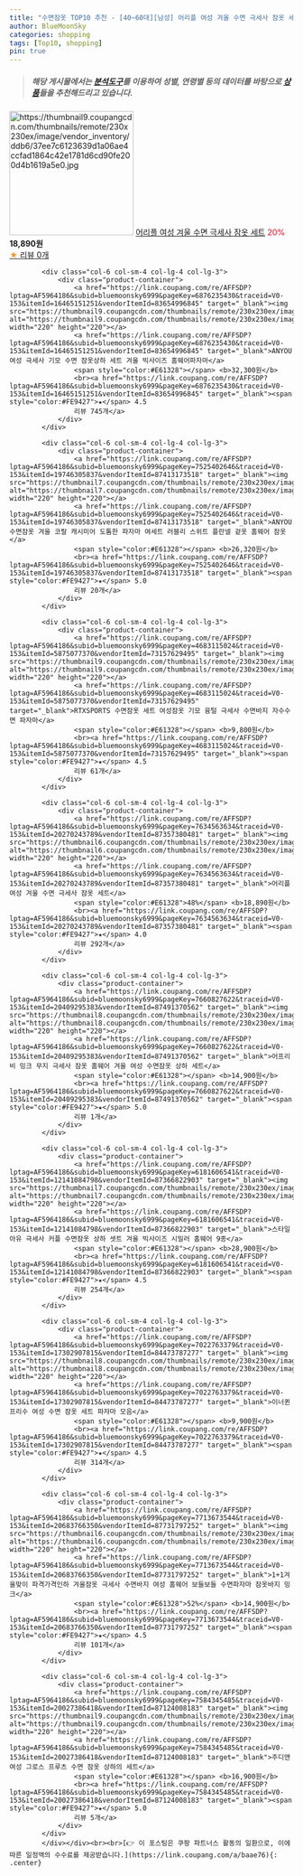 ```yaml
---
title: "수면잠옷 TOP10 추천 - [40~60대][남성] 어리플 여성 겨울 수면 극세사 잠옷 세트"
author: BlueMoonSky
categories: shopping
tags: [Top10, shopping]
pin: true
---
```


> ##### 해당 게시물에서는 [**분석도구**](https://itemscout.io/)를 이용하여 **성별**, **연령별** 등의 데이터를 바탕으로 [**상품**](https://link.coupang.com/a/baae76)들을 추천해드리고 있습니다.
<div class="container"><div class="row">
            <div class="col-6 col-sm-4 col-lg-4 col-lg-3">
                <div class="product-container">
                    <a href="https://link.coupang.com/re/AFFSDP?lptag=AF5964186&subid=bluemoonsky6999&pageKey=7634563634&traceid=V0-153&itemId=20270243781&vendorItemId=87357380415" target="_blank"><img src="https://thumbnail9.coupangcdn.com/thumbnails/remote/230x230ex/image/vendor_inventory/ddb6/37ee7c6123639d1a06ae4ccfad1864c42e1781d6cd90fe200d4b1619a5e0.jpg" alt="https://thumbnail9.coupangcdn.com/thumbnails/remote/230x230ex/image/vendor_inventory/ddb6/37ee7c6123639d1a06ae4ccfad1864c42e1781d6cd90fe200d4b1619a5e0.jpg" width="220" height="220"></a>
                    <a href="https://link.coupang.com/re/AFFSDP?lptag=AF5964186&subid=bluemoonsky6999&pageKey=7634563634&traceid=V0-153&itemId=20270243781&vendorItemId=87357380415" target="_blank">어리플 여성 겨울 수면 극세사 잠옷 세트</a>
                    <span style="color:#E61328">20%</span> <b>18,890원</b>
                    <br><a href="https://link.coupang.com/re/AFFSDP?lptag=AF5964186&subid=bluemoonsky6999&pageKey=7634563634&traceid=V0-153&itemId=20270243781&vendorItemId=87357380415" target="_blank"><span style="color:#FE9427">★</span> 
                    리뷰 0개</a>
                </div>
            </div>
            
            <div class="col-6 col-sm-4 col-lg-4 col-lg-3">
                <div class="product-container">
                    <a href="https://link.coupang.com/re/AFFSDP?lptag=AF5964186&subid=bluemoonsky6999&pageKey=6876235430&traceid=V0-153&itemId=16465151251&vendorItemId=83654996845" target="_blank"><img src="https://thumbnail9.coupangcdn.com/thumbnails/remote/230x230ex/image/vendor_inventory/4dab/1d44322a693906c8386d263cd686a39c640a9791eabbb548d55d001c276f.jpg" alt="https://thumbnail9.coupangcdn.com/thumbnails/remote/230x230ex/image/vendor_inventory/4dab/1d44322a693906c8386d263cd686a39c640a9791eabbb548d55d001c276f.jpg" width="220" height="220"></a>
                    <a href="https://link.coupang.com/re/AFFSDP?lptag=AF5964186&subid=bluemoonsky6999&pageKey=6876235430&traceid=V0-153&itemId=16465151251&vendorItemId=83654996845" target="_blank">ANYOU 여성 극세사 기모 수면 잠옷상하 세트 겨울 빅사이즈 홈웨어파자마</a>
                    <span style="color:#E61328"></span> <b>32,300원</b>
                    <br><a href="https://link.coupang.com/re/AFFSDP?lptag=AF5964186&subid=bluemoonsky6999&pageKey=6876235430&traceid=V0-153&itemId=16465151251&vendorItemId=83654996845" target="_blank"><span style="color:#FE9427">★</span> 4.5
                    리뷰 745개</a>
                </div>
            </div>
            
            <div class="col-6 col-sm-4 col-lg-4 col-lg-3">
                <div class="product-container">
                    <a href="https://link.coupang.com/re/AFFSDP?lptag=AF5964186&subid=bluemoonsky6999&pageKey=7525402646&traceid=V0-153&itemId=19746305837&vendorItemId=87413173518" target="_blank"><img src="https://thumbnail7.coupangcdn.com/thumbnails/remote/230x230ex/image/vendor_inventory/cf2c/2803fe2844e415ca1d198666bf08a8b1208443dd90929c9432c531835116.jpeg" alt="https://thumbnail7.coupangcdn.com/thumbnails/remote/230x230ex/image/vendor_inventory/cf2c/2803fe2844e415ca1d198666bf08a8b1208443dd90929c9432c531835116.jpeg" width="220" height="220"></a>
                    <a href="https://link.coupang.com/re/AFFSDP?lptag=AF5964186&subid=bluemoonsky6999&pageKey=7525402646&traceid=V0-153&itemId=19746305837&vendorItemId=87413173518" target="_blank">ANYOU 수면잠옷 겨울 코랄 캐시미어 도톰한 파자마 여세트 러블리 스위트 플란넬 겉옷 홈웨어 잠옷</a>
                    <span style="color:#E61328"></span> <b>26,320원</b>
                    <br><a href="https://link.coupang.com/re/AFFSDP?lptag=AF5964186&subid=bluemoonsky6999&pageKey=7525402646&traceid=V0-153&itemId=19746305837&vendorItemId=87413173518" target="_blank"><span style="color:#FE9427">★</span> 5.0
                    리뷰 20개</a>
                </div>
            </div>
            
            <div class="col-6 col-sm-4 col-lg-4 col-lg-3">
                <div class="product-container">
                    <a href="https://link.coupang.com/re/AFFSDP?lptag=AF5964186&subid=bluemoonsky6999&pageKey=4683115024&traceid=V0-153&itemId=5875077370&vendorItemId=73157629495" target="_blank"><img src="https://thumbnail9.coupangcdn.com/thumbnails/remote/230x230ex/image/vendor_inventory/bd22/77b0b919be9a08d10f089f23aafbf13a4532cb7b8332e749774c5aa13e74.jpg" alt="https://thumbnail9.coupangcdn.com/thumbnails/remote/230x230ex/image/vendor_inventory/bd22/77b0b919be9a08d10f089f23aafbf13a4532cb7b8332e749774c5aa13e74.jpg" width="220" height="220"></a>
                    <a href="https://link.coupang.com/re/AFFSDP?lptag=AF5964186&subid=bluemoonsky6999&pageKey=4683115024&traceid=V0-153&itemId=5875077370&vendorItemId=73157629495" target="_blank">RTXSPORTS 수면잠옷 세트 여성잠옷 기모 융털 극세사 수면바지 자수수면 파자마</a>
                    <span style="color:#E61328"></span> <b>9,800원</b>
                    <br><a href="https://link.coupang.com/re/AFFSDP?lptag=AF5964186&subid=bluemoonsky6999&pageKey=4683115024&traceid=V0-153&itemId=5875077370&vendorItemId=73157629495" target="_blank"><span style="color:#FE9427">★</span> 4.5
                    리뷰 61개</a>
                </div>
            </div>
            
            <div class="col-6 col-sm-4 col-lg-4 col-lg-3">
                <div class="product-container">
                    <a href="https://link.coupang.com/re/AFFSDP?lptag=AF5964186&subid=bluemoonsky6999&pageKey=7634563634&traceid=V0-153&itemId=20270243789&vendorItemId=87357380481" target="_blank"><img src="https://thumbnail6.coupangcdn.com/thumbnails/remote/230x230ex/image/vendor_inventory/4caf/538029242b5583f2e1279bf3d9ab0e4c31cc50ef5dc4eb92cdfa3a69f918.jpg" alt="https://thumbnail6.coupangcdn.com/thumbnails/remote/230x230ex/image/vendor_inventory/4caf/538029242b5583f2e1279bf3d9ab0e4c31cc50ef5dc4eb92cdfa3a69f918.jpg" width="220" height="220"></a>
                    <a href="https://link.coupang.com/re/AFFSDP?lptag=AF5964186&subid=bluemoonsky6999&pageKey=7634563634&traceid=V0-153&itemId=20270243789&vendorItemId=87357380481" target="_blank">어리플 여성 겨울 수면 극세사 잠옷 세트</a>
                    <span style="color:#E61328">48%</span> <b>18,890원</b>
                    <br><a href="https://link.coupang.com/re/AFFSDP?lptag=AF5964186&subid=bluemoonsky6999&pageKey=7634563634&traceid=V0-153&itemId=20270243789&vendorItemId=87357380481" target="_blank"><span style="color:#FE9427">★</span> 4.0
                    리뷰 292개</a>
                </div>
            </div>
            
            <div class="col-6 col-sm-4 col-lg-4 col-lg-3">
                <div class="product-container">
                    <a href="https://link.coupang.com/re/AFFSDP?lptag=AF5964186&subid=bluemoonsky6999&pageKey=7660827622&traceid=V0-153&itemId=20409295383&vendorItemId=87491370562" target="_blank"><img src="https://thumbnail8.coupangcdn.com/thumbnails/remote/230x230ex/image/vendor_inventory/a9b3/b83e6802abbac36652fe6658a7cedc54f88b4e37e12ca163783c014f5c0c.jpg" alt="https://thumbnail8.coupangcdn.com/thumbnails/remote/230x230ex/image/vendor_inventory/a9b3/b83e6802abbac36652fe6658a7cedc54f88b4e37e12ca163783c014f5c0c.jpg" width="220" height="220"></a>
                    <a href="https://link.coupang.com/re/AFFSDP?lptag=AF5964186&subid=bluemoonsky6999&pageKey=7660827622&traceid=V0-153&itemId=20409295383&vendorItemId=87491370562" target="_blank">어프리비 밍크 무지 극세사 잠옷 홈웨어 겨울 여성 수면잠옷 상하 세트</a>
                    <span style="color:#E61328"></span> <b>14,900원</b>
                    <br><a href="https://link.coupang.com/re/AFFSDP?lptag=AF5964186&subid=bluemoonsky6999&pageKey=7660827622&traceid=V0-153&itemId=20409295383&vendorItemId=87491370562" target="_blank"><span style="color:#FE9427">★</span> 5.0
                    리뷰 1개</a>
                </div>
            </div>
            
            <div class="col-6 col-sm-4 col-lg-4 col-lg-3">
                <div class="product-container">
                    <a href="https://link.coupang.com/re/AFFSDP?lptag=AF5964186&subid=bluemoonsky6999&pageKey=6181606541&traceid=V0-153&itemId=12141084798&vendorItemId=87366822903" target="_blank"><img src="https://thumbnail7.coupangcdn.com/thumbnails/remote/230x230ex/image/vendor_inventory/d5f4/9a5bd0540acc9e56dc231e2792b987ee30df740f8ed9dde2e93727b76dbf.jpg" alt="https://thumbnail7.coupangcdn.com/thumbnails/remote/230x230ex/image/vendor_inventory/d5f4/9a5bd0540acc9e56dc231e2792b987ee30df740f8ed9dde2e93727b76dbf.jpg" width="220" height="220"></a>
                    <a href="https://link.coupang.com/re/AFFSDP?lptag=AF5964186&subid=bluemoonsky6999&pageKey=6181606541&traceid=V0-153&itemId=12141084798&vendorItemId=87366822903" target="_blank">스타일아유 극세사 커플 수면잠옷 상하 셋트 겨울 빅사이즈 시밀러 홈웨어 9종</a>
                    <span style="color:#E61328"></span> <b>28,900원</b>
                    <br><a href="https://link.coupang.com/re/AFFSDP?lptag=AF5964186&subid=bluemoonsky6999&pageKey=6181606541&traceid=V0-153&itemId=12141084798&vendorItemId=87366822903" target="_blank"><span style="color:#FE9427">★</span> 4.5
                    리뷰 254개</a>
                </div>
            </div>
            
            <div class="col-6 col-sm-4 col-lg-4 col-lg-3">
                <div class="product-container">
                    <a href="https://link.coupang.com/re/AFFSDP?lptag=AF5964186&subid=bluemoonsky6999&pageKey=7022763379&traceid=V0-153&itemId=17302907815&vendorItemId=84473787277" target="_blank"><img src="https://thumbnail8.coupangcdn.com/thumbnails/remote/230x230ex/image/vendor_inventory/16e7/c00ad0fc438c46c0e089ff1934b7abbaeb75f7ad0bba98d0b7bdcf21d6d4.jpg" alt="https://thumbnail8.coupangcdn.com/thumbnails/remote/230x230ex/image/vendor_inventory/16e7/c00ad0fc438c46c0e089ff1934b7abbaeb75f7ad0bba98d0b7bdcf21d6d4.jpg" width="220" height="220"></a>
                    <a href="https://link.coupang.com/re/AFFSDP?lptag=AF5964186&subid=bluemoonsky6999&pageKey=7022763379&traceid=V0-153&itemId=17302907815&vendorItemId=84473787277" target="_blank">이너퀸 프리수 여성 수면 잠옷 세트 파자마 모음</a>
                    <span style="color:#E61328"></span> <b>9,900원</b>
                    <br><a href="https://link.coupang.com/re/AFFSDP?lptag=AF5964186&subid=bluemoonsky6999&pageKey=7022763379&traceid=V0-153&itemId=17302907815&vendorItemId=84473787277" target="_blank"><span style="color:#FE9427">★</span> 4.5
                    리뷰 314개</a>
                </div>
            </div>
            
            <div class="col-6 col-sm-4 col-lg-4 col-lg-3">
                <div class="product-container">
                    <a href="https://link.coupang.com/re/AFFSDP?lptag=AF5964186&subid=bluemoonsky6999&pageKey=7713673544&traceid=V0-153&itemId=20683766350&vendorItemId=87731797252" target="_blank"><img src="https://thumbnail6.coupangcdn.com/thumbnails/remote/230x230ex/image/vendor_inventory/7cb6/3d7141607d0715db7171d147accc9fafa98eb0d0750e5d48a11f4bc6cef0.jpg" alt="https://thumbnail6.coupangcdn.com/thumbnails/remote/230x230ex/image/vendor_inventory/7cb6/3d7141607d0715db7171d147accc9fafa98eb0d0750e5d48a11f4bc6cef0.jpg" width="220" height="220"></a>
                    <a href="https://link.coupang.com/re/AFFSDP?lptag=AF5964186&subid=bluemoonsky6999&pageKey=7713673544&traceid=V0-153&itemId=20683766350&vendorItemId=87731797252" target="_blank">1+1겨울맞이 파격가격인하 겨울잠옷 극세사 수면바지 여성 홈웨어 보들보들 수면파자마 잠옷바지 밍크</a>
                    <span style="color:#E61328">52%</span> <b>14,900원</b>
                    <br><a href="https://link.coupang.com/re/AFFSDP?lptag=AF5964186&subid=bluemoonsky6999&pageKey=7713673544&traceid=V0-153&itemId=20683766350&vendorItemId=87731797252" target="_blank"><span style="color:#FE9427">★</span> 4.5
                    리뷰 101개</a>
                </div>
            </div>
            
            <div class="col-6 col-sm-4 col-lg-4 col-lg-3">
                <div class="product-container">
                    <a href="https://link.coupang.com/re/AFFSDP?lptag=AF5964186&subid=bluemoonsky6999&pageKey=7584345485&traceid=V0-153&itemId=20027386418&vendorItemId=87124008183" target="_blank"><img src="https://thumbnail9.coupangcdn.com/thumbnails/remote/230x230ex/image/vendor_inventory/852a/01e5d6742ed5673b4a1d402ca32bd8d92351f7c5ca8409c9701a4ada11ed.jpg" alt="https://thumbnail9.coupangcdn.com/thumbnails/remote/230x230ex/image/vendor_inventory/852a/01e5d6742ed5673b4a1d402ca32bd8d92351f7c5ca8409c9701a4ada11ed.jpg" width="220" height="220"></a>
                    <a href="https://link.coupang.com/re/AFFSDP?lptag=AF5964186&subid=bluemoonsky6999&pageKey=7584345485&traceid=V0-153&itemId=20027386418&vendorItemId=87124008183" target="_blank">주디앤 여성 그로스 프루츠 수면 잠옷 상하의 세트</a>
                    <span style="color:#E61328"></span> <b>16,900원</b>
                    <br><a href="https://link.coupang.com/re/AFFSDP?lptag=AF5964186&subid=bluemoonsky6999&pageKey=7584345485&traceid=V0-153&itemId=20027386418&vendorItemId=87124008183" target="_blank"><span style="color:#FE9427">★</span> 5.0
                    리뷰 5개</a>
                </div>
            </div>
            </div></div><br><br>[👉 이 포스팅은 쿠팡 파트너스 활동의 일환으로, 이에 따른 일정액의 수수료를 제공받습니다.](https://link.coupang.com/a/baae76){: .center}